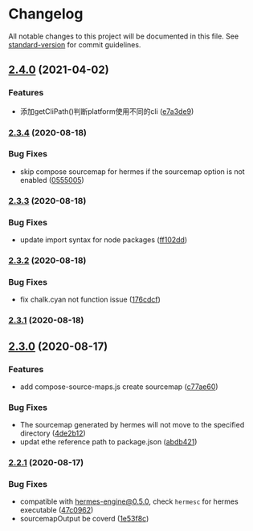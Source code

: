 # Changelog

All notable changes to this project will be documented in this file. See [standard-version](https://github.com/conventional-changelog/standard-version) for commit guidelines.

## [2.4.0](https://github.com/rocwind/code-push-cli/compare/v2.3.4...v2.4.0) (2021-04-02)


### Features

* 添加getCliPath()判断platform使用不同的cli ([e7a3de9](https://github.com/rocwind/code-push-cli/commit/e7a3de992b52f7e5576db15568b928ff7d89f787))

### [2.3.4](https://github.com/rocwind/code-push-cli/compare/v2.3.3...v2.3.4) (2020-08-18)


### Bug Fixes

* skip compose sourcemap for hermes if the sourcemap option is not enabled ([0555005](https://github.com/rocwind/code-push-cli/commit/0555005074e3e709863e5482713de02eceab2ffe))

### [2.3.3](https://github.com/rocwind/code-push-cli/compare/v2.3.2...v2.3.3) (2020-08-18)


### Bug Fixes

* update import syntax for node packages ([ff102dd](https://github.com/rocwind/code-push-cli/commit/ff102dd5220a43828fa50a9f3ba961cc8bee7f2d))

### [2.3.2](https://github.com/rocwind/code-push-cli/compare/v2.3.1...v2.3.2) (2020-08-18)


### Bug Fixes

* fix chalk.cyan not function issue ([176cdcf](https://github.com/rocwind/code-push-cli/commit/176cdcfbd2fa4974ebb4bd31f2bd2eea44b9115c))

### [2.3.1](https://github.com/rocwind/code-push-cli/compare/v2.3.0...v2.3.1) (2020-08-18)

## [2.3.0](https://github.com/rocwind/code-push-cli/compare/v2.2.1...v2.3.0) (2020-08-17)


### Features

* add compose-source-maps.js create sourcemap ([c77ae60](https://github.com/rocwind/code-push-cli/commit/c77ae60124bbc6c00644a8b935a9189b687629d4))


### Bug Fixes

* The sourcemap generated by hermes will not move to the specified directory ([4de2b12](https://github.com/rocwind/code-push-cli/commit/4de2b1233d607aa1b53516b423966354c9cf7daf))
* updat ethe reference path to package.json ([abdb421](https://github.com/rocwind/code-push-cli/commit/abdb4216c6e657c03e3f09224c23c1de1cf21cf6))

### [2.2.1](https://github.com/rocwind/code-push-cli/compare/v2.2.0...v2.2.1) (2020-08-17)


### Bug Fixes

* compatible with hermes-engine@0.5.0, check `hermesc` for hermes executable ([47c0962](https://github.com/rocwind/code-push-cli/commit/47c0962c565a514473896e049c6565eacc73892f))
* sourcemapOutput be coverd ([1e53f8c](https://github.com/rocwind/code-push-cli/commit/1e53f8ca76ccb2862dc33fafe49eeab1012f0a7c))
